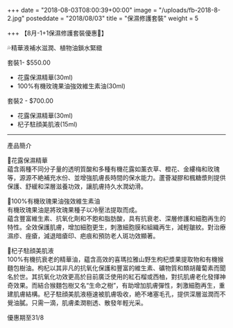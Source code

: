 +++
date = "2018-08-03T08:00:39+00:00"
image = "/uploads/fb-2018-8-2.jpg"
posteddate = "2018/08/03"
title = "保濕修護套裝"
weight = 5

+++
【8月-1+1保濕修護套裝優惠🎉】

 💦精華液補水滋潤、植物油鎖水緊緻

 套裝1- $550.00  
 - 花露保濕精華(30ml)   
 - 100%有機玫瑰果油強效維生素油(30ml) 

 套裝2 - $700.00  
 - 花露保濕精華(30ml)  
 - 杞子駐顔美肌液(15ml)

 ----------------------------------------------------------------------  
 產品簡介

 🌸花露保濕精華  
 藴含兩種不同分子量的透明質酸和多種有機花露如薰衣草、橙花、金縷梅和玫瑰等，源源不絶補充水份、並增強肌膚長時間的保水能力。蘆薈凝膠和楓糖漿則提供保護、舒緩和深層滋養功效，讓肌膚持久水潤幼滑。

 🌹100%有機玫瑰果油強效維生素油  
 有機玫瑰果油是將玫瑰果種子以冷壓法提取而成。  
 藴含豐富維生素、抗氧化劑和不飽和脂肪酸，具有抗衰老、深層修護和細胞再生的特性。全效保護肌膚，增加細胞更生，刺激細胞膜和組織再生，減輕皺紋。對治療濕疹、痤瘡，減退暗瘡印、疤痕和預防老人斑功效顯著。

 🌿杞子駐顔美肌液  
   100%有機抗衰老的精華油，藴含高效的喜瑪拉雅山野生枸杞漿果提取物和有機猴麵包樹油。枸杞以其非凡的抗氧化保護和豐富的維生素、礦物質和類胡蘿蔔素而聞名於世。其抗氧化功效更高於目前廣泛使用的紅石榴或西柚，對抗肌膚老化發揮神奇效果。而結合猴麵包樹又名“生命之樹”，有助增加肌膚彈性，刺激細胞再生，重建肌膚結構。杞子駐顔美肌液極速被肌膚吸收，絶不堵塞毛孔，提供深層滋潤而不覺油膩。只需一滴，肌膚柔潤剔透、散發年輕光采。

 優惠期至31/8